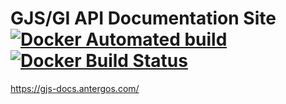 # GJS/GI API Documentation Site &nbsp;[![Docker Automated build](https://img.shields.io/docker/automated/antergos/gjs-docs-site.svg?style=flat-square)](https://hub.docker.com/r/antergos/gjs-docs-site/) &nbsp;[![Docker Build Status](https://img.shields.io/docker/build/antergos/gjs-docs-site.svg?style=flat-square)](https://hub.docker.com/r/antergos/gjs-docs-site/)
https://gjs-docs.antergos.com/

